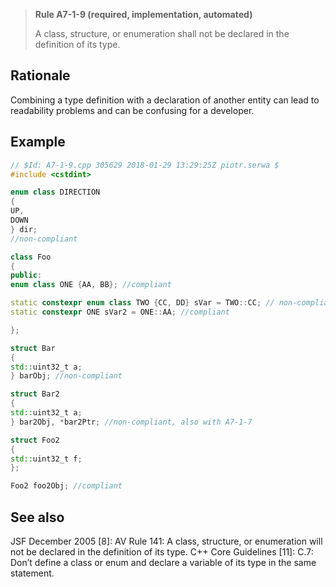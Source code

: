 > **Rule A7-1-9 (required, implementation, automated)**
>
> A class, structure, or enumeration shall not be declared in the definition
> of its type.

## Rationale

Combining a type definition with a declaration of another entity can lead to readability
problems and can be confusing for a developer.

## Example

```cpp
// $Id: A7-1-9.cpp 305629 2018-01-29 13:29:25Z piotr.serwa $
#include <cstdint>

enum class DIRECTION
{
UP,
DOWN
} dir;
//non-compliant

class Foo
{
public:
enum class ONE {AA, BB}; //compliant

static constexpr enum class TWO {CC, DD} sVar = TWO::CC; // non-compliant
static constexpr ONE sVar2 = ONE::AA; //compliant

};

struct Bar
{
std::uint32_t a;
} barObj; //non-compliant

struct Bar2
{
std::uint32_t a;
} bar2Obj, *bar2Ptr; //non-compliant, also with A7-1-7

struct Foo2
{
std::uint32_t f;
};

Foo2 foo2Obj; //compliant

```

## See also

JSF December 2005 [8]: AV Rule 141: A class, structure, or enumeration will
not be declared in the definition of its type.
C++ Core Guidelines [11]: C.7: Don’t define a class or enum and declare a
variable of its type in the same statement.
